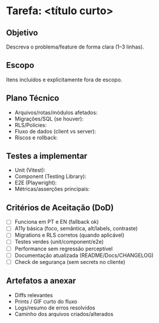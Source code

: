 # Tarefa: <título curto>

## Objetivo
Descreva o problema/feature de forma clara (1–3 linhas).

## Escopo
Itens incluídos e explicitamente fora de escopo.

## Plano Técnico
- Arquivos/rotas/módulos afetados:
- Migrações/SQL (se houver):
- RLS/Policies:
- Fluxo de dados (client vs server):
- Riscos e rollback:

## Testes a implementar
- Unit (Vitest):
- Component (Testing Library):
- E2E (Playwright):
- Métricas/asserções principais:

## Critérios de Aceitação (DoD)
- [ ] Funciona em PT e EN (fallback ok)
- [ ] A11y básica (foco, semântica, alt/labels, contraste)
- [ ] Migrations e RLS corretos (quando aplicável)
- [ ] Testes verdes (unit/component/e2e)
- [ ] Performance sem regressão perceptível
- [ ] Documentação atualizada (README/Docs/CHANGELOG)
- [ ] Check de segurança (sem secrets no cliente)

## Artefatos a anexar
- Diffs relevantes
- Prints / GIF curto do fluxo
- Logs/resumo de erros resolvidos
- Caminho dos arquivos criados/alterados
